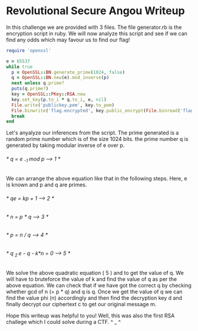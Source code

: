 # Revolutional Secure Angou Writeup

In this challenge we are provided with 3 files. The file generator.rb is the encryption script in ruby. We will now analyze this script and see if we can find any odds which may favour us to find our flag!

```ruby
require 'openssl'

e = 65537
while true
  p = OpenSSL::BN.generate_prime(1024, false)
  q = OpenSSL::BN.new(e).mod_inverse(p) 
  next unless q.prime?
  puts(q.prime?)
  key = OpenSSL::PKey::RSA.new
  key.set_key(p.to_i * q.to_i, e, nil)
  File.write('publickey.pem', key.to_pem)
  File.binwrite('flag.encrypted', key.public_encrypt(File.binread('flag')))
  break
end 
```

Let's anyalyze our inferences from the script. The prime generated is a random prime number which is of the size 1024 bits. the prime number q is generated by taking modular inverse of e over p. 

###### * q = e <sub> -1 </sub>  mod p --> 1 *

We can arrange the above equation like that in the following steps. Here, e is known and p and q are primes.

###### * qe = kp + 1 --> 2 *
###### * n = p * q   --> 3 *
###### * p = n / q   --> 4 * 
###### * q <sub> 2 </sub>e - q - k*n = 0 --> 5 *

We solve the above quadratic equation ( 5 ) and to get the value of q. We will have to bruteforce the value of k and find the value of q as per the above equation. We can check that if we have got the correct q by checking whether gcd of n (= p * q) and q is q.
Once we get the value of q we can find the value phi (n) accordingly and then find the decryption key d and finally decrypt our ciphertext c to get our original message m.

Hope this writeup was helpful to you! Well, this was also the first RSA challege which I could solve during a CTF. ^ _ ^









